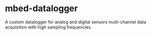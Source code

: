 # mbed-datalogger
A custom datalogger for analog and digital sensors multi-channel data acquisition with high sampling frequencies.
